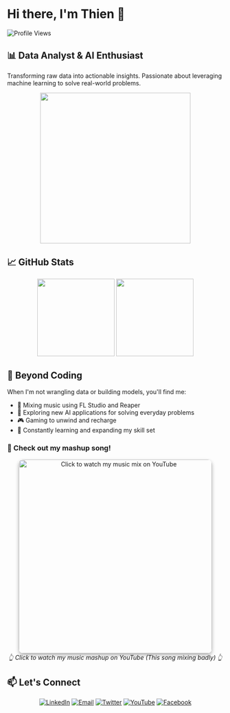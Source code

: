 # Hi there, I'm Thien 👋

![Profile Views](https://komarev.com/ghpvc/?username=thethien8a&color=0e75b6&style=flat)

## 📊 Data Analyst & AI Enthusiast

Transforming raw data into actionable insights. Passionate about leveraging machine learning to solve real-world problems.

<p align="center">
  <img src="https://media.giphy.com/media/v1.Y2lkPTc5MGI3NjExNzZmZDlmZGI0MTY3NTQzZGEwZDJkOTk0ZjBlZTM1NzE1OTBiMmE5NiZlcD12MV9pbnRlcm5hbF9naWZzX2dpZklkJmN0PWc/SWoSkN6DxTszqIKEqv/giphy.gif" width="350">
</p>

## 📈 GitHub Stats

<p align="center">
  <img height="180em" src="https://github-readme-stats.vercel.app/api?username=thethien8a&show_icons=true&theme=radical&include_all_commits=true&count_private=true"/>
  <img height="180em" src="https://github-readme-stats.vercel.app/api/top-langs/?username=thethien8a&layout=compact&langs_count=8&theme=radical"/>
</p>

## 🎵 Beyond Coding

When I'm not wrangling data or building models, you'll find me:

- 🎹 Mixing music using FL Studio and Reaper
- 🤖 Exploring new AI applications for solving everyday problems
- 🎮 Gaming to unwind and recharge
- 🧠 Constantly learning and expanding my skill set

### 🎵 Check out my mashup song!

<p align="center">
  <a href="https://www.youtube.com/watch?v=FD3IpaEGvFY&t=3s" target="_blank">
    <img src="https://img.youtube.com/vi/FD3IpaEGvFY/0.jpg" width="450" alt="Click to watch my music mix on YouTube" style="border-radius:10px; box-shadow: 0 4px 8px rgba(0,0,0,0.3);">
  </a>
  <br>
  <em>👆 Click to watch my music mashup on YouTube (This song mixing badly) 👆</em>
</p>

## 📫 Let's Connect

<p align="center">
  <a href="https://linkedin.com/in/thethien8a" target="_blank"><img src="https://img.shields.io/badge/-LinkedIn-0077B5?style=for-the-badge&logo=linkedin&logoColor=white" alt="LinkedIn"></a>
  <a href="mailto:your.email@example.com" target="_blank"><img src="https://img.shields.io/badge/-Email-D14836?style=for-the-badge&logo=gmail&logoColor=white" alt="Email"></a>
  <a href="https://twitter.com/thethien8a" target="_blank"><img src="https://img.shields.io/badge/-Twitter-1DA1F2?style=for-the-badge&logo=twitter&logoColor=white" alt="Twitter"></a>
  <a href="https://www.youtube.com/@THIENDAYNEHIHI" target="_blank"><img src="https://img.shields.io/badge/-YouTube-FF0000?style=for-the-badge&logo=youtube&logoColor=white" alt="YouTube"></a>
  <a href="https://www.facebook.com/zodra.hidramatic/" target="_blank"><img src="https://img.shields.io/badge/-Facebook-1877F2?style=for-the-badge&logo=facebook&logoColor=white" alt="Facebook"></a>
</p>


